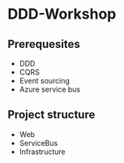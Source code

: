 # DDD-Workshop
## Prerequesites
- DDD
- CQRS
- Event sourcing
- Azure service bus
## Project structure
- Web
- ServiceBus
- Infrastructure

